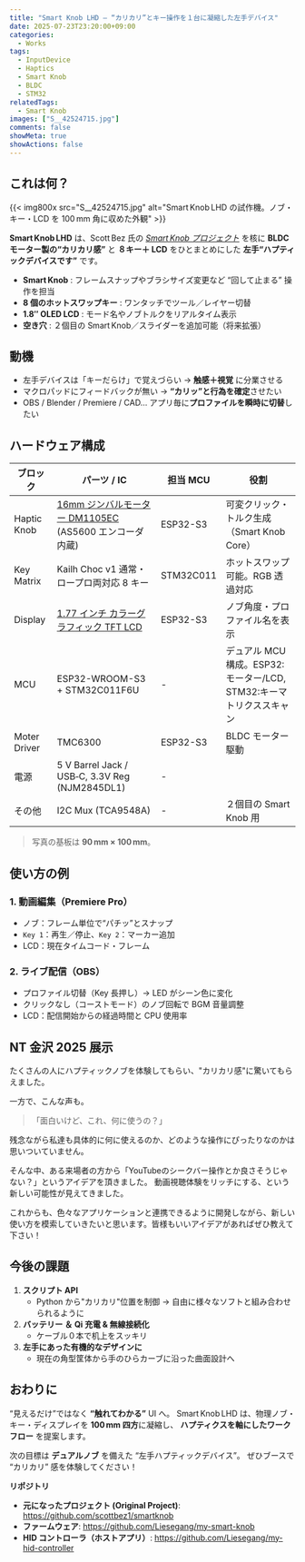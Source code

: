 ```yaml
---
title: "Smart Knob LHD – “カリカリ”とキー操作を１台に凝縮した左手デバイス"
date: 2025-07-23T23:20:00+09:00
categories:
  - Works
tags:
  - InputDevice
  - Haptics
  - Smart Knob
  - BLDC
  - STM32
relatedTags:
  - Smart Knob
images: ["S__42524715.jpg"]
comments: false
showMeta: true
showActions: false
---
```


## これは何？

{{< img800x src="S__42524715.jpg" alt="Smart Knob LHD の試作機。ノブ・キー・LCD を 100 mm 角に収めた外観" >}}

**Smart Knob LHD** は、Scott Bez 氏の _[Smart Knob プロジェクト](https://github.com/scottbez1/smartknob)_ を核に **BLDC モーター製の“カリカリ感”** と
**８キー＋ LCD** をひとまとめにした **左手“ハプティックデバイスです”** です。

- **Smart Knob** : フレームスナップやブラシサイズ変更など “回して止まる” 操作を担当
- **8 個のホットスワップキー** : ワンタッチでツール／レイヤー切替
- **1.8″ OLED LCD** : モード名やノブトルクをリアルタイム表示
- **空き穴** : ２個目の Smart Knob／スライダーを追加可能（将来拡張）

## 動機

- 左手デバイスは「キーだらけ」で覚えづらい → **触感＋視覚** に分業させる
- マクロパッドにフィードバックが無い → **“カリッ”と⾏為を確定**させたい
- OBS / Blender / Premiere / CAD… アプリ毎に**プロファイルを瞬時に切替**したい

## ハードウェア構成

| ブロック     | パーツ / IC                                                                                            | 担当 MCU  | 役割                                                                |
| ------------ | ------------------------------------------------------------------------------------------------------ | --------- | ------------------------------------------------------------------- |
| Haptic Knob  | [16mm ジンバルモーター DM1105EC](https://akizukidenshi.com/catalog/g/g130366/) (AS5600 エンコーダ内蔵) | ESP32-S3  | 可変クリック・トルク生成（Smart Knob Core）                         |
| Key Matrix   | Kailh Choc v1 通常・ロープロ両対応 8 キー                                                              | STM32C011 | ホットスワップ可能。RGB 透過対応                                    |
| Display      | [1.77 インチ カラーグラフィック TFT LCD](https://akizukidenshi.com/catalog/g/g113618/)                 | ESP32-S3  | ノブ角度・プロファイル名を表示                                      |
| MCU          | ESP32-WROOM-S3 + STM32C011F6U                                                                          | -         | デュアル MCU 構成。ESP32:モーター/LCD, STM32:キーマトリクススキャン |
| Moter Driver | TMC6300                                                                                                | ESP32-S3  | BLDC モーター駆動                                                   |
| 電源         | 5 V Barrel Jack / USB‑C, 3.3V Reg (NJM2845DL1)                                                         | -         |                                                                     |
| その他       | I2C Mux (TCA9548A)                                                                                     | -         | ２個目の Smart Knob 用                                              |

> 写真の基板は **90 mm × 100 mm**。

## 使い方の例

### 1. 動画編集（Premiere Pro）

- ノブ：フレーム単位で“パチッ”とスナップ
- `Key 1`：再生／停止、`Key 2`：マーカー追加
- LCD：現在タイムコード・フレーム

### 2. ライブ配信（OBS）

- プロファイル切替（Key 長押し）→ LED がシーン色に変化
- クリックなし（コーストモード）のノブ回転で BGM 音量調整
- LCD：配信開始からの経過時間と CPU 使用率

## NT 金沢 2025 展示

たくさんの人にハプティックノブを体験してもらい、"カリカリ感"に驚いてもらえました。

一方で、こんな声も。

> 「面白いけど、これ、何に使うの？」

残念ながら私達も具体的に何に使えるのか、どのような操作にぴったりなのかは思いついていません。

そんな中、ある来場者の方から「YouTubeのシークバー操作とか良さそうじゃない？」というアイデアを頂きました。
動画視聴体験をリッチにする、という新しい可能性が見えてきました。

これからも、色々なアプリケーションと連携できるように開発しながら、新しい使い方を模索していきたいと思います。皆様もいいアイデアがあればぜひ教えて下さい！

## 今後の課題

1. **スクリプト API**
   - Python から"カリカリ"位置を制御 → 自由に様々なソフトと組み合わせられるように
2. **バッテリー ＆ Qi 充電 & 無線接続化**
   - ケーブル０本で机上をスッキリ
3. **左手にあった有機的なデザインに**
   - 現在の角型筐体から手のひらカーブに沿った曲面設計へ

## おわりに

“見えるだけ”ではなく **“触れてわかる”** UI へ。
Smart Knob LHD は、物理ノブ・キー・ディスプレイを **100 mm 四方**に凝縮し、
**ハプティクスを軸にしたワークフロー** を提案します。

次の目標は **デュアルノブ** を備えた “左手ハプティックデバイス”。
ぜひブースで “カリカリ” 感を体験してください！

**リポジトリ**

- **元になったプロジェクト (Original Project)**: <https://github.com/scottbez1/smartknob>
- **ファームウェア**: <https://github.com/Liesegang/my-smart-knob>
- **HID コントローラ（ホストアプリ）**: <https://github.com/Liesegang/my-hid-controller>
